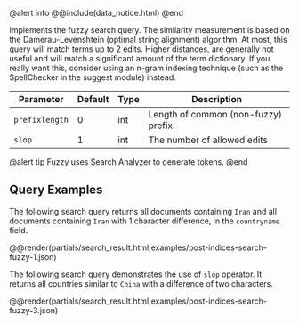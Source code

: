 @alert info
@@include(data_notice.html) 
@end

Implements the fuzzy search query. The similarity measurement is based on the Damerau-Levenshtein (optimal string alignment) algorithm. At most, this query will match terms up to 2 edits. Higher distances, are generally not useful and will match a significant amount of the term dictionary. If you really want this, consider using an n-gram indexing technique (such as the SpellChecker in the suggest module) instead.

Parameter |Default |Type |Description
--- | --- | --- | ---
`prefixlength` |0 |int |Length of common (non-fuzzy) prefix.
`slop` |1 |int |The number of allowed edits

@alert tip
Fuzzy uses Search Analyzer to generate tokens.
@end

## Query Examples
The following search query returns all documents containing `Iran` and all documents containing `Iran` with 1 character difference, in the `countryname` field.

@@render(partials/search_result.html,examples/post-indices-search-fuzzy-1.json)

The following search query demonstrates the use of `slop` operator. It returns all countries similar to `China` with a difference of two characters.

@@render(partials/search_result.html,examples/post-indices-search-fuzzy-3.json)
